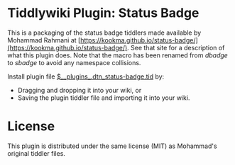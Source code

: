 # Tiddlywiki Plugin: Status Badge

This is a packaging of the status badge tiddlers made available by Mohammad
Rahmani at
[https://kookma.github.io/status-badge/](https://kookma.github.io/status-badge/).
See that site for a description of what this plugin does. Note that the macro
has been renamed from _dbadge_ to _sbadge_ to avoid any namespace collisions.

Install plugin file
[$\_\_plugins\_.dtn\_status-badge.tid](https://github.com/dnebauer/tw-status-badge/blob/master/plugin/%24__plugins_.dtn_status-badge.tid) by:

* Dragging and dropping it into your wiki, or
* Saving the plugin tiddler file and importing it into your wiki.

# License #

This plugin is distributed under the same license (MIT) as Mohammad's original
tiddler files.
